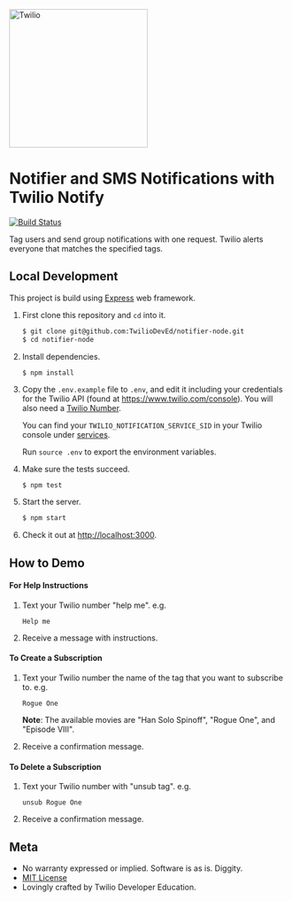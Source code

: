 <a href="https://www.twilio.com">
  <img src="https://static0.twilio.com/marketing/bundles/marketing/img/logos/wordmark-red.svg" alt="Twilio" width="250" />
</a>

# Notifier and SMS Notifications with Twilio Notify

[![Build Status](https://travis-ci.org/TwilioDevEd/notifier-node.svg?branch=master)](https://travis-ci.org/TwilioDevEd/notifier-node)

Tag users and send group notifications with one request. Twilio alerts everyone
that matches the specified tags.

## Local Development

This project is build using [Express](http://expressjs.com/) web framework.

1. First clone this repository and `cd` into it.

   ```bash
   $ git clone git@github.com:TwilioDevEd/notifier-node.git
   $ cd notifier-node
   ```

1. Install dependencies.

   ```
   $ npm install
   ```

1. Copy the `.env.example` file to `.env`, and edit it including your credentials
   for the Twilio API (found at https://www.twilio.com/console).
   You will also need a [Twilio Number](https://www.twilio.com/console/phone-numbers/incoming).

   You can find your `TWILIO_NOTIFICATION_SERVICE_SID` in your Twilio console under
   [services](https://www.twilio.com/console/notify/services).

   Run `source .env` to export the environment variables.

1. Make sure the tests succeed.

   ```bash
   $ npm test
   ```

1. Start the server.

   ```bash
   $ npm start
   ```

1. Check it out at [http://localhost:3000](http://localhost:3000).

## How to Demo

#### For Help Instructions

1. Text your Twilio number "help me". e.g.

   ```
   Help me
   ```

1. Receive a message with instructions.

#### To Create a Subscription

1. Text your Twilio number the name of the tag that you want to subscribe to. e.g.

   ```
   Rogue One
   ```

   **Note**: The available movies are "Han Solo Spinoff", "Rogue One", and "Episode VIII".

1. Receive a confirmation message.

#### To Delete a Subscription

1. Text your Twilio number with "unsub tag". e.g.

   ```
   unsub Rogue One
   ```

2. Receive a confirmation message.

## Meta

* No warranty expressed or implied. Software is as is. Diggity.
* [MIT License](http://www.opensource.org/licenses/mit-license.html)
* Lovingly crafted by Twilio Developer Education.
